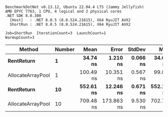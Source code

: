 ```

BenchmarkDotNet v0.13.12, Ubuntu 22.04.4 LTS (Jammy Jellyfish)
AMD EPYC 7763, 1 CPU, 4 logical and 2 physical cores
.NET SDK 8.0.300
  [Host]   : .NET 8.0.5 (8.0.524.21615), X64 RyuJIT AVX2
  ShortRun : .NET 8.0.5 (8.0.524.21615), X64 RyuJIT AVX2

Job=ShortRun  IterationCount=3  LaunchCount=1  
WarmupCount=3  

```
| Method            | Number | Mean      | Error      | StdDev   | Min       | Max       | Allocated |
|------------------ |------- |----------:|-----------:|---------:|----------:|----------:|----------:|
| **RentReturn**        | **1**      |  **34.74 ns** |   **1.210 ns** | **0.066 ns** |  **34.67 ns** |  **34.80 ns** |         **-** |
| AllocateArrayPool | 1      | 100.49 ns |  10.351 ns | 0.567 ns |  99.86 ns | 100.95 ns |         - |
| **RentReturn**        | **10**     | **552.61 ns** |  **12.246 ns** | **0.671 ns** | **552.17 ns** | **553.38 ns** |         **-** |
| AllocateArrayPool | 10     | 709.48 ns | 173.863 ns | 9.530 ns | 702.75 ns | 720.39 ns |         - |
